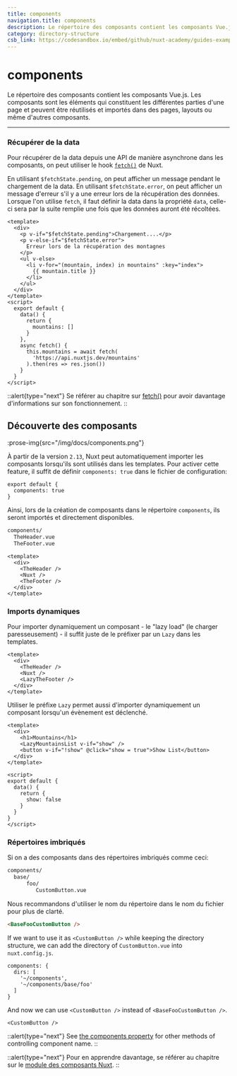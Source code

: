 ```yaml
---
title: components
navigation.title: components
description: Le répertoire des composants contient les composants Vue.js. Les composants sont les éléments qui constituent les différentes parties d'une page et peuvent être réutilisés et importés dans des pages, layouts ou même d'autres composants.
category: directory-structure
csb_link: https://codesandbox.io/embed/github/nuxt-academy/guides-examples/tree/master/04_directory_structure/03_components?fontsize=14&hidenavigation=1&theme=dark
---
```

# components

Le répertoire des composants contient les composants Vue.js. Les composants sont les éléments qui constituent les différentes parties d'une page et peuvent être réutilisés et importés dans des pages, layouts ou même d'autres composants.

---
### Récupérer de la data

Pour récupérer de la data depuis une API de manière asynchrone dans les composants, on peut utiliser le hook [`fetch()`](/docs/features/data-fetching#the-fetch-method) de Nuxt.

En utilisant `$fetchState.pending`, on peut afficher un message pendant le chargement de la data. En utilisant `$fetchState.error`, on peut afficher un message d'erreur s'il y a une erreur lors de la récupération des données. Lorsque l'on utilise `fetch`, il faut définir la data dans la propriété `data`, celle-ci sera par la suite remplie une fois que les données auront été récoltées.

```html{}[components/MountainsList.vue]
<template>
  <div>
    <p v-if="$fetchState.pending">Chargement....</p>
    <p v-else-if="$fetchState.error">
      Erreur lors de la récupération des montagnes
    </p>
    <ul v-else>
      <li v-for="(mountain, index) in mountains" :key="index">
        {{ mountain.title }}
      </li>
    </ul>
  </div>
</template>
<script>
  export default {
    data() {
      return {
        mountains: []
      }
    },
    async fetch() {
      this.mountains = await fetch(
        'https://api.nuxtjs.dev/mountains'
      ).then(res => res.json())
    }
  }
</script>
```

::alert{type="next"}
Se référer au chapitre sur [fetch()](/docs/features/data-fetching#the-fetch-method) pour avoir davantage d'informations sur son fonctionnement.
::
## Découverte des composants

:prose-img{src="/img/docs/components.png"}

À partir de la version `2.13`, Nuxt peut automatiquement importer les composants lorsqu'ils sont utilisés dans les templates. Pour activer cette feature, il suffit de définir `components: true` dans le fichier de configuration:

```js{}[nuxt.config.js]
export default {
  components: true
}
```

Ainsi, lors de la création de composants dans le répertoire `components`, ils seront importés et directement disponibles.

```bash
components/
  TheHeader.vue
  TheFooter.vue
```

```html{}[layouts/default.vue]
<template>
  <div>
    <TheHeader />
    <Nuxt />
    <TheFooter />
  </div>
</template>
```

### Imports dynamiques

Pour importer dynamiquement un composant - le "lazy load" (le charger paresseusement) - il suffit juste de le préfixer par un `Lazy` dans les templates.

```html{}[layouts/default.vue]
<template>
  <div>
    <TheHeader />
    <Nuxt />
    <LazyTheFooter />
  </div>
</template>
```

Utiliser le préfixe `Lazy` permet aussi d'importer dynamiquement un composant lorsqu'un évènement est déclenché.

```html{}[pages/index.vue]
<template>
  <div>
    <h1>Mountains</h1>
    <LazyMountainsList v-if="show" />
    <button v-if="!show" @click="show = true">Show List</button>
  </div>
</template>

<script>
export default {
  data() {
    return {
      show: false
    }
  }
}
</script>
```
### Répertoires imbriqués

Si on a des composants dans des répertoires imbriqués comme ceci:

```bash
components/
  base/
      foo/
         CustomButton.vue
```

Nous recommandons d'utiliser le nom du répertoire dans le nom du fichier pour plus de clarté.

```html
<BaseFooCustomButton />
```

If we want to use it as `<CustomButton />` while keeping the directory structure, we can add the directory of `CustomButton.vue` into `nuxt.config.js`.

```bash{}[nuxt.config.js]
components: {
  dirs: [
    '~/components',
    '~/components/base/foo'
  ]
}
```

And now we can use `<CustomButton />` instead of `<BaseFooCustomButton />`.

```html{}[pages/index.vue]
<CustomButton />
```

::alert{type="next"}
See [the components property](/docs/configuration-glossary/configuration-components) for other methods of controlling component name.
::

::alert{type="next"}
Pour en apprendre davantage, se référer au chapitre sur le [module des composants Nuxt](/tutorials/improve-your-developer-experience-with-nuxt-components).
::
